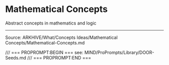 # Mathematical Concepts

Abstract concepts in mathematics and logic

---
Source: ARKHIVE/What/Concepts Ideas/Mathematical Concepts/Mathematical-Concepts.md

/// === PROPROMPT:BEGIN ===
see: MIND/ProPrompts/Library/DOOR-Seeds.md
/// === PROPROMPT:END ===
